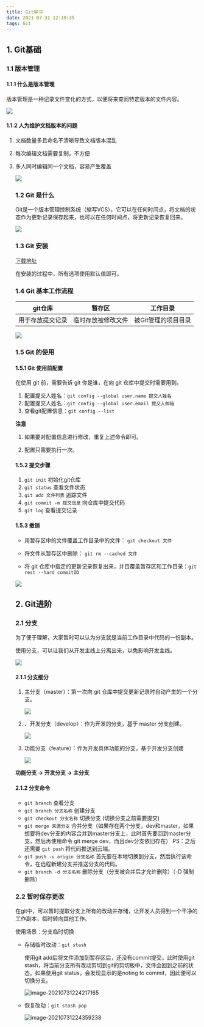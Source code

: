 ```yaml
---
title: Git学习
date: 2021-07-31 12:19:35
tags: Git
---
```



## 1. Git基础

### 1.1 版本管理

#### 1.1.1 什么是版本管理

版本管理是一种记录文件变化的方式，以便将来查阅特定版本的文件内容。

![](https://raw.githubusercontent.com/liujiaqi222/images/master/pics/20210731151949.png)

#### 1.1.2 人为维护文档版本的问题

1. 文档数量多且命名不清晰导致文档版本混乱

2. 每次编辑文档需要复制，不方便

3. 多人同时编辑同一个文档，容易产生覆盖




   ![](https://raw.githubusercontent.com/liujiaqi222/images/master/pics/20210731151953.png)

   

   ### 1.2 Git 是什么

   Git是一个版本管理控制系统（缩写VCS），它可以在任何时间点，将文档的状态作为更新记录保存起来，也可以在任何时间点，将更新记录恢复回来。

   

   ![](https://raw.githubusercontent.com/liujiaqi222/images/master/pics/20210731152128.png)

   ### 1.3 Git 安装

   [下载地址](https://git-scm.com/downloads) 

   在安装的过程中，所有选项使用默认值即可。

   

   ### 1.4 Git 基本工作流程

   | git仓库          | 暂存区             | 工作目录            |
   | ---------------- | ------------------ | ------------------- |
   | 用于存放提交记录 | 临时存放被修改文件 | 被Git管理的项目目录 |

   ![](https://raw.githubusercontent.com/liujiaqi222/images/master/pics/20210731151946.png)

   ### 1.5 Git 的使用

   #### 1.5.1 Git 使用前配置

   在使用 git 前，需要告诉 git 你是谁，在向 git 仓库中提交时需要用到。

   1. 配置提交人姓名：`git config --global user.name 提交人姓名`
   2. 配置提交人姓名：`git config --global user.email 提交人邮箱` 
   3. 查看git配置信息：`git config --list`   

   **注意**

   1. 如果要对配置信息进行修改，重复上述命令即可。

   2. 配置只需要执行一次。

   #### 1.5.2 提交步骤

   1. `git init` 初始化git仓库
   2. `git status` 查看文件状态
   3. `git add 文件列表` 追踪文件
   4. `git commit -m 提交信息`  向仓库中提交代码
   5. `git log` 查看提交记录

   #### 1.5.3 撤销

   - 用暂存区中的文件覆盖工作目录中的文件： `git checkout 文件`

   - 将文件从暂存区中删除： `git rm --cached 文件`
   - 将 git 仓库中指定的更新记录恢复出来，并且覆盖暂存区和工作目录：`git rest --hard commitID` 

   ![](https://raw.githubusercontent.com/liujiaqi222/images/master/pics/20210731151943.png)

   ## 2. Git进阶

   ### 2.1 分支

   为了便于理解，大家暂时可以认为分支就是当前工作目录中代码的一份副本。

   使用分支，可以让我们从开发主线上分离出来，以免影响开发主线。

   ![](https://raw.githubusercontent.com/liujiaqi222/images/master/pics/20210731151941.png)

   

   #### 2.1.1 分支细分

   1. 主分支（master）：第一次向 git 仓库中提交更新记录时自动产生的一个分支。

      

      ![](https://raw.githubusercontent.com/liujiaqi222/images/master/pics/20210731152137.png)

      

   2. 、开发分支（develop）：作为开发的分支，基于 master 分支创建。

      

      ![](https://raw.githubusercontent.com/liujiaqi222/images/master/pics/20210731152139.png)

   3. 功能分支（feature）：作为开发具体功能的分支，基于开发分支创建

      

      ![](https://raw.githubusercontent.com/liujiaqi222/images/master/pics/20210731152144.png)

   **功能分支 -> 开发分支 -> 主分支**

   #### 2.1.2 分支命令

   - `git branch` 查看分支
   - `git branch 分支名称` 创建分支
   - `git checkout 分支名称` 切换分支 (切换分支之前需要提交)
   - `git merge 来源分支` 合并分支（如果存在两个分支，dev和master，如果想要将dev分支的内容合并到master分支上，此时首先要回到master分支，然后再使用命令 git merge dev，而且dev分支依旧存在） PS：之后还需要 `git push` 将代码推送到云端。
   - `git push -u origin 分支名称` 首先要在本地切换到分支，然后执行该命令，在远程新建分支并推送分支的代码。
   - `git branch -d 分支名称` 删除分支（分支被合并后才允许删除）（-D 强制删除）


   ### 2.2 暂时保存更改

   在git中，可以暂时提取分支上所有的改动并存储，让开发人员得到一个干净的工作副本，临时转向其他工作。

   使用场景：分支临时切换

   - 存储临时改动：`git stash` 

     使用git add后将文件添加到暂存区后，还没有commit提交。此时使用git stash，将当前分支所有改动剪切到git的剪切板中，文件会回到之前的状态。如果使用git status，会发现显示的是noting to commit，因此便可以切换分支。

     ![image-20210731224217165](https://raw.githubusercontent.com/liujiaqi222/images/master/pics/20210731224217.png)

   - 恢复改动：`git stash pop`

     ![image-20210731224359238](https://raw.githubusercontent.com/liujiaqi222/images/master/pics/20210731224421.png)

